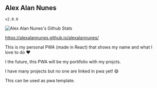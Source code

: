 ## Alex Alan Nunes
`v2.0.0`



<img alt="Alex Alan Nunes's Github Stats" src="https://github-readme-stats.vercel.app/api?username=alexalannunes&show_icons=true&hide_border=true&theme=dark" />


https://alexalannunes.github.io/alexalannunes/



This is my personal PWA (made in React) that shows my name and what I love to do :heart:

I the future, this PWA will be my portifolio with my projcts.

I have many projects but no one are linked in pwa yet! :smile:

This can be used as pwa template.
